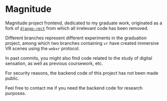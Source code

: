 # Magnitude

Magnitude project frontend, dedicated to my graduate work, originated as a fork of
[`django-rect`](https://git.droomo.com/moon/droomo-react/-/tags/last_mixed_version) 
from which all irrelevant code has been removed.

Different branches represent different experiments in the graduation project, 
among which two branches containing `vr` have created immersive VR scenes using the `webxr` protocol.

In past commits, you might also find code related to the study of digital sensation, as well as previous coursework, etc.

For security reasons, the backend code of this project has not been made public.

Feel free to contact me if you need the backend code for research purposes.
